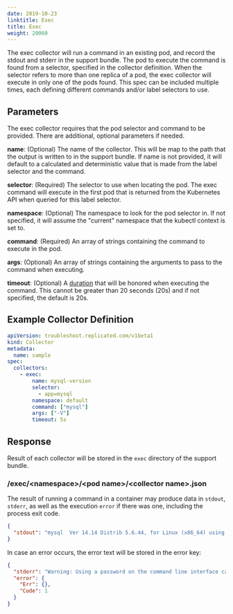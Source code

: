 ```yaml
---
date: 2019-10-23
linktitle: Exec
title: Exec
weight: 20060
---
```


The exec collector will run a command in an existing pod, and record the stdout and stderr in the support bundle. The pod to execute the command is found from a selector, specified in the collector definition. When the selector refers to more than one replica of a pod, the exec collector will execute in only one of the pods found. This spec can be included multiple times, each defining different commands and/or label selectors to use.

## Parameters

The exec collector requires that the pod selector and command to be provided. There are additional, optional parameters if needed.

**name**: (Optional) The name of the collector. This will be map to the path that the output is written to in the support bundle. If name is not provided, it will default to a calculated and deterministic value that is made from the label selector and the command.

**selector**: (Required) The selector to use when locating the pod. The exec command will execute in the first pod that is returned from the Kubernetes API when queried for this label selector.

**namespace**: (Optional) The namespace to look for the pod selector in. If not specified, it will assume the "current" namespace that the kubectl context is set to.

**command**: (Required) An array of strings containing the command to execute in the pod.

**args**: (Optional) An array of strings containing the arguments to pass to the command when executing.

**timeout**: (Optional) A [duration](https://golang.org/pkg/time/#Duration) that will be honored when executing the command. This cannot be greater than 20 seconds (20s) and if not specified, the default is 20s.

## Example Collector Definition

```yaml
apiVersion: troubleshoot.replicated.com/v1beta1
kind: Collector
metadata:
  name: sample
spec:
  collectors:
    - exec:
        name: mysql-version
        selector:
          - app=mysql
        namespace: default
        command: ["mysql"]
        args: ["-V"]
        timeout: 5s
```

## Response

Result of each collector will be stored in the `exec` directory of the support bundle.

### /exec/\<namespace\>/\<pod name\>/\<collector name\>.json

The result of running a command in a container may produce data in `stdout`, `stderr`, as well as the execution `error` if there was one, including the process exit code.

```json
{
  "stdout": "mysql  Ver 14.14 Distrib 5.6.44, for Linux (x86_64) using  EditLine wrapper\n"
}
```

In case an error occurs, the error text will be stored  in the error key:

```json
{
  "stderr": "Warning: Using a password on the command line interface can be insecure.\nERROR 1064 (42000) at line 1: You have an error in your SQL syntax; check the manual that corresponds to your MySQL server version for the right syntax to use near 'process list' at line 1\n",
  "error": {
    "Err": {},
    "Code": 1
  }
}
```
